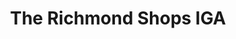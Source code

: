 ---
title: "The Richmond Shops IGA"
url: /philadelphia/the-richmond-shops-iga/
shop: supermarket
---